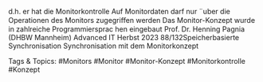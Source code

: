 d.h. er hat die Monitorkontrolle
Auf Monitordaten darf nur ¨uber die Operationen des Monitors zugegriﬀen
werden
Das Monitor-Konzept wurde in zahlreiche Programmiersprac hen eingebaut
Prof. Dr. Henning Pagnia (DHBW Mannheim) Advanced IT Herbst 2023 88/132Speicherbasierte Synchronisation Synchronisation mit dem Monitorkonzept

   Tags & Topics:
   #Monitors
   #Monitor
   #Monitor-Konzept
   #Monitorkontrolle
   #Konzept